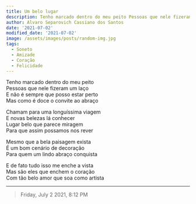 ```yaml
---
title: Um belo lugar
description: Tenho marcado dentro do meu peito Pessoas que nele fizeram um laço
author: Alvaro Separovich Cassiano dos Santos
date: '2021-07-02'
modified_date: '2021-07-02'
image: /assets/images/posts/random-img.jpg
tags:
  - Soneto
  - Amizade
  - Coração
  - Felicidade
---    
```

Tenho marcado dentro do meu peito   
Pessoas que nele fizeram um laço   
E não é sempre que posso estar perto   
Mas como é doce o convite ao abraço   
   
Chamam para uma longuíssima viagem   
E novas belezas lá conhecer   
Lugar belo que parece miragem   
Para que assim possamos nos rever   
   
Mesmo que a bela paisagem exista   
É um bom cenário de decoração   
Para quem um lindo abraço conquista   
   
E de fato tudo isso me enche a vista   
Mas são eles que enchem o coração   
Com tão belo amor que soa como artista    

______

> Friday, July 2 2021, 8:12 PM
